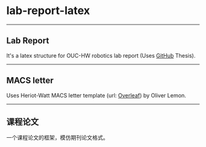 # lab-report-latex

---

## Lab Report
It's a latex structure for OUC-HW robotics lab report
(Uses [GitHub](https://github.com/jackred/Heriot_Watt_Thesis_Template) Thesis).

---

## MACS letter
Uses Heriot-Watt MACS letter template
(url: [Overleaf](https://cn.overleaf.com/latex/templates/heriot-watt-macs-letter-template/rshvrwfrmxxg))
by Oliver Lemon.

---

## 课程论文
一个课程论文的框架，模仿期刊论文格式。
